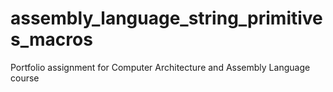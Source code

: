 # assembly_language_string_primitives_macros
Portfolio assignment for Computer Architecture and Assembly Language course
